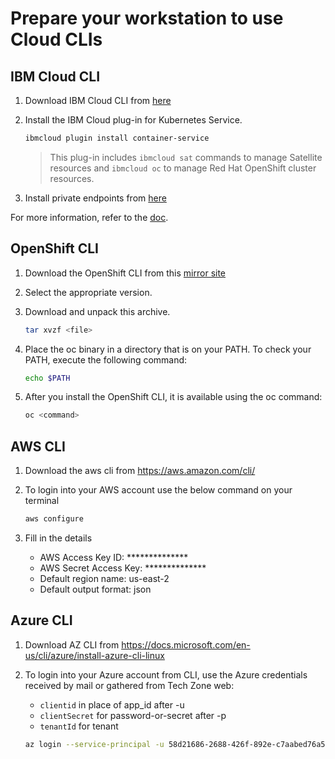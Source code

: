 # Prepare your workstation to use Cloud CLIs

## IBM Cloud CLI

1. Download IBM Cloud CLI from [here](https://github.com/IBM-Cloud/ibm-cloud-cli-release)

1. Install the IBM Cloud plug-in for Kubernetes Service.

    ```sh
    ibmcloud plugin install container-service
    ```

    > This plug-in includes `ibmcloud sat` commands to manage Satellite resources and `ibmcloud oc` to manage Red Hat OpenShift cluster resources.

1. Install private endpoints from [here](https://cloud.ibm.com/docs/cli?topic=cli-cli-private-endpoints)

For more information, refer to the [doc](https://cloud.ibm.com/docs/satellite?topic=satellite-setup-cli).

## OpenShift CLI

1. Download the OpenShift CLI from this [mirror site](https://mirror.openshift.com/pub/openshift-v4/clients/ocp/)

1. Select the appropriate version.

1. Download and unpack this archive.

    ```sh
    tar xvzf <file>
    ```

1. Place the oc binary in a directory that is on your PATH. To check your PATH, execute the following command:

    ```sh
    echo $PATH
    ```

1. After you install the OpenShift CLI, it is available using the oc command:

    ```sh
    oc <command>
    ```

## AWS CLI

1. Download the aws cli from https://aws.amazon.com/cli/

1. To login into your AWS account use the below command on your terminal

    ```sh
    aws configure
    ```

1. Fill in the details

    * AWS Access Key ID: **************
    * AWS Secret Access Key: **************
    * Default region name: us-east-2
    * Default output format: json

## Azure CLI

1. Download AZ CLI from
https://docs.microsoft.com/en-us/cli/azure/install-azure-cli-linux

1. To login into your Azure account from CLI, use the Azure credentials received by mail or gathered from Tech Zone web:

    * `clientid` in place of app_id after -u
    * `clientSecret` for password-or-secret after -p
    * `tenantId` for tenant

    ```sh
    az login --service-principal -u 58d21686-2688-426f-892e-c7aabed76a51 -p xxx --tenant 4e7730a0-17bb-4dfa-8dad-7c54d3e761b7
    ```
